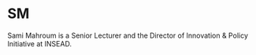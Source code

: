 # SM

Sami Mahroum is a Senior Lecturer and the Director of Innovation & Policy Initiative at INSEAD.